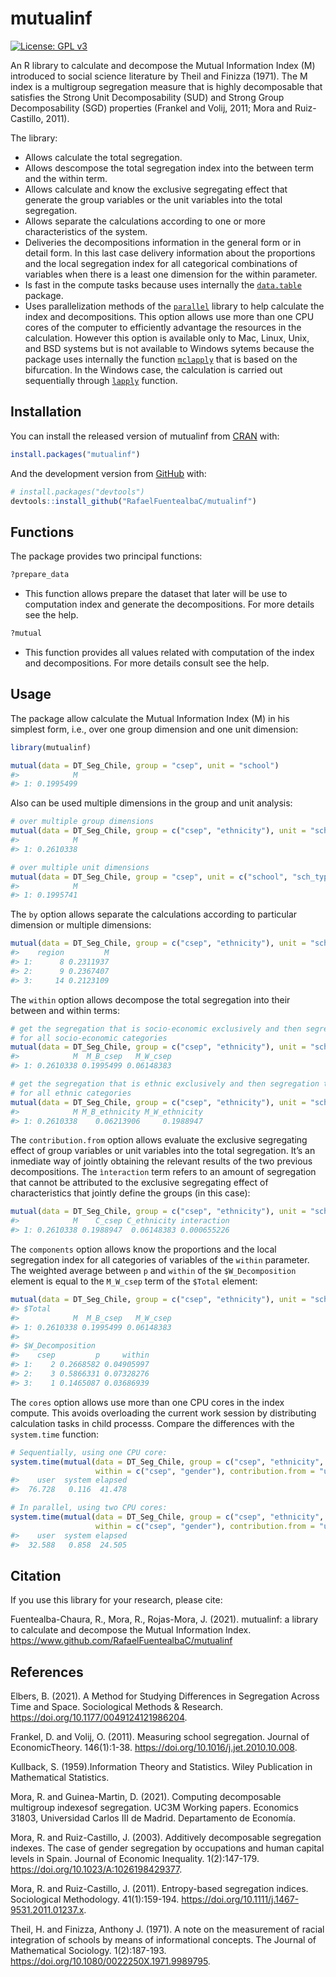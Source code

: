 
<!-- README.md is generated from README.Rmd. Please edit that file -->

# mutualinf

<!-- badges: start -->

[![License: GPL
v3](https://img.shields.io/badge/License-GPLv3-blue.svg)](https://www.gnu.org/licenses/gpl-3.0)
<!-- badges: end -->

An R library to calculate and decompose the Mutual Information Index (M)
introduced to social science literature by Theil and Finizza (1971). The
M index is a multigroup segregation measure that is highly decomposable
that satisfies the Strong Unit Decomposability (SUD) and Strong Group
Decomposability (SGD) properties (Frankel and Volij, 2011; Mora and
Ruiz-Castillo, 2011).

The library:

  - Allows calculate the total segregation.
  - Allows descompose the total segregation index into the between term
    and the within term.
  - Allows calculate and know the exclusive segregating effect that
    generate the group variables or the unit variables into the total
    segregation.
  - Allows separate the calculations according to one or more
    characteristics of the system.
  - Deliveries the decompositions information in the general form or in
    detail form. In this last case delivery information about the
    proportions and the local segregation index for all categorical
    combinations of variables when there is a least one dimension for
    the within parameter.
  - Is fast in the compute tasks because uses internally the
    [`data.table`](https://CRAN.R-project.org/package=data.table)
    package.
  - Uses parallelization methods of the
    [`parallel`](https://stat.ethz.ch/R-manual/R-devel/library/parallel/doc/parallel.pdf)
    library to help calculate the index and decompositions. This option
    allows use more than one CPU cores of the computer to efficiently
    advantage the resources in the calculation. However this option is
    available only to Mac, Linux, Unix, and BSD systems but is not
    available to Windows sytems because the package uses internally the
    function
    [`mclapply`](https://www.rdocumentation.org/packages/parallel/versions/3.4.1/topics/mclapply)
    that is based on the bifurcation. In the Windows case, the
    calculation is carried out sequentially through
    [`lapply`](https://www.rdocumentation.org/packages/base/versions/3.6.2/topics/lapply)
    function.

## Installation

You can install the released version of mutualinf from
[CRAN](https://CRAN.R-project.org) with:

``` r
install.packages("mutualinf")
```

And the development version from [GitHub](https://github.com/) with:

``` r
# install.packages("devtools")
devtools::install_github("RafaelFuentealbaC/mutualinf")
```

## Functions

The package provides two principal functions:

``` r
?prepare_data 
```

  - This function allows prepare the dataset that later will be use to
    computation index and generate the decompositions. For more details
    see the help.

<!-- end list -->

``` r
?mutual
```

  - This function provides all values related with computation of the
    index and decompositions. For more details consult see the help.

## Usage

The package allow calculate the Mutual Information Index (M) in his
simplest form, i.e., over one group dimension and one unit dimension:

``` r
library(mutualinf)

mutual(data = DT_Seg_Chile, group = "csep", unit = "school")
#>            M
#> 1: 0.1995499
```

Also can be used multiple dimensions in the group and unit analysis:

``` r
# over multiple group dimensions
mutual(data = DT_Seg_Chile, group = c("csep", "ethnicity"), unit = "school")
#>            M
#> 1: 0.2610338

# over multiple unit dimensions
mutual(data = DT_Seg_Chile, group = "csep", unit = c("school", "sch_type"))
#>            M
#> 1: 0.1995741
```

The `by` option allows separate the calculations according to particular
dimension or multiple
dimensions:

``` r
mutual(data = DT_Seg_Chile, group = c("csep", "ethnicity"), unit = "school", by = "region")
#>    region         M
#> 1:      8 0.2311937
#> 2:      9 0.2367407
#> 3:     14 0.2123109
```

The `within` option allows decompose the total segregation into their
between and within
terms:

``` r
# get the segregation that is socio-economic exclusively and then segregation that is ethnic exclusively
# for all socio-economic categories
mutual(data = DT_Seg_Chile, group = c("csep", "ethnicity"), unit = "school", within = "csep")
#>            M  M_B_csep   M_W_csep
#> 1: 0.2610338 0.1995499 0.06148383

# get the segregation that is ethnic exclusively and then segregation that is socio-economic exclusively
# for all ethnic categories
mutual(data = DT_Seg_Chile, group = c("csep", "ethnicity"), unit = "school", within = "ethnicity")
#>            M M_B_ethnicity M_W_ethnicity
#> 1: 0.2610338    0.06213906     0.1988947
```

The `contribution.from` option allows evaluate the exclusive segregating
effect of group variables or unit variables into the total segregation.
It’s an inmediate way of jointly obtaining the relevant results of the
two previous decompositions. The `ìnteraction` term refers to an amount
of segregation that cannot be attributed to the exclusive segregating
effect of characteristics that jointly define the groups (in this
case):

``` r
mutual(data = DT_Seg_Chile, group = c("csep", "ethnicity"), unit = "school", contribution.from = "group_vars")
#>            M    C_csep C_ethnicity interaction
#> 1: 0.2610338 0.1988947  0.06148383 0.000655226
```

The `components` option allows know the proportions and the local
segregation index for all categories of variables of the `within`
parameter. The weighted average between `p` and `within` of the
`$W_Decomposition` element is equal to the `M_W_csep` term of the
`$Total`
element:

``` r
mutual(data = DT_Seg_Chile, group = c("csep", "ethnicity"), unit = "school", within = "csep", components = TRUE)
#> $Total
#>            M  M_B_csep   M_W_csep
#> 1: 0.2610338 0.1995499 0.06148383
#> 
#> $W_Decomposition
#>    csep         p     within
#> 1:    2 0.2668582 0.04905997
#> 2:    3 0.5866331 0.07328276
#> 3:    1 0.1465087 0.03686939
```

The `cores` option allows use more than one CPU cores in the index
compute. This avoids overloading the current work session by
distributing calculation tasks in child processs. Compare the
differences with the `system.time` function:

``` r
# Sequentially, using one CPU core:
system.time(mutual(data = DT_Seg_Chile, group = c("csep", "ethnicity", "gender"), unit = c("school", "sch_type", "rural"),
                   within = c("csep", "gender"), contribution.from = "unit_vars", components = TRUE))
#>    user  system elapsed 
#>  76.728   0.116  41.478

# In parallel, using two CPU cores:
system.time(mutual(data = DT_Seg_Chile, group = c("csep", "ethnicity", "gender"), unit = c("school", "sch_type", "rural"),
                   within = c("csep", "gender"), contribution.from = "unit_vars", components = TRUE, cores = 2))
#>    user  system elapsed 
#>  32.588   0.858  24.505
```

## Citation

If you use this library for your research, please cite:

Fuentealba-Chaura, R., Mora, R., Rojas-Mora, J. (2021). mutualinf: a
library to calculate and decompose the Mutual Information Index.
<https://www.github.com/RafaelFuentealbaC/mutualinf>

## References

Elbers, B. (2021). A Method for Studying Differences in Segregation
Across Time and Space. Sociological Methods & Research.
<https://doi.org/10.1177/0049124121986204>.

Frankel, D. and Volij, O. (2011). Measuring school segregation. Journal
of EconomicTheory. 146(1):1-38.
<https://doi.org/10.1016/j.jet.2010.10.008>.

Kullback, S. (1959).Information Theory and Statistics. Wiley Publication
in Mathematical Statistics.

Mora, R. and Guinea-Martin, D. (2021). Computing decomposable multigroup
indexesof segregation. UC3M Working papers. Economics 31803, Universidad
Carlos III de Madrid. Departamento de Economía.

Mora, R. and Ruiz-Castillo, J. (2003). Additively decomposable
segregation indexes. The case of gender segregation by occupations and
human capital levels in Spain. Journal of Economic Inequality.
1(2):147-179. <https://doi.org/10.1023/A:1026198429377>.

Mora, R. and Ruiz-Castillo, J. (2011). Entropy-based segregation
indices. Sociological Methodology. 41(1):159-194.
<https://doi.org/10.1111/j.1467-9531.2011.01237.x>.

Theil, H. and Finizza, Anthony J. (1971). A note on the measurement of
racial integration of schools by means of informational concepts. The
Journal of Mathematical Sociology. 1(2):187-193.
<https://doi.org/10.1080/0022250X.1971.9989795>.
